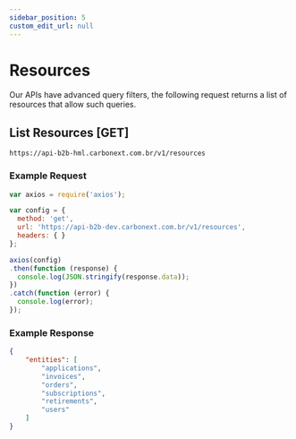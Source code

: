 ```yaml
---
sidebar_position: 5
custom_edit_url: null
---
```


# Resources

Our APIs have advanced query filters, the following request returns a list of resources that allow such queries.

## List Resources [GET]

```url title="BASE URL"
https://api-b2b-hml.carbonext.com.br/v1/resources
```

### Example Request

```javascript
var axios = require('axios');

var config = {
  method: 'get',
  url: 'https://api-b2b-dev.carbonext.com.br/v1/resources',
  headers: { }
};

axios(config)
.then(function (response) {
  console.log(JSON.stringify(response.data));
})
.catch(function (error) {
  console.log(error);
});
```

### Example Response

```json
{
    "entities": [
        "applications",
        "invoices",
        "orders",
        "subscriptions",
        "retirements",
        "users"
    ]
}
```
